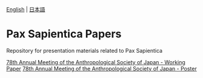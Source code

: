 [English](README.md) | [日本語](README.ja.md) 

# Pax Sapientica Papers
Repository for presentation materials related to Pax Sapientica

[78th Annual Meeting of the Anthropological Society of Japan - Working Paper](ASN78-paper-ja.md)
[78th Annual Meeting of the Anthropological Society of Japan - Poster](ASN78-poster-ja.pdf)
